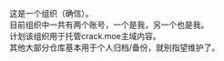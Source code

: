 这是一个组织（确信）。      
目前组织中一共有两个账号，一个是我，另一个也是我。    
计划该组织用于托管crack.moe主域内容。      
其他大部分仓库基本用于个人归档/备份，就别指望维护了。
